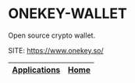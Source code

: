 # ONEKEY-WALLET

 Open source crypto wallet.

 SITE: https://www.onekey.so/

 | [Applications](https://portable-linux-apps.github.io/apps.html) | [Home](https://portable-linux-apps.github.io)
 | --- | --- |
